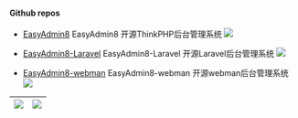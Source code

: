 
#### Github repos 

- [EasyAdmin8](https://github.com/wolf-leo/EasyAdmin8)  EasyAdmin8 开源ThinkPHP后台管理系统 [![](https://img.shields.io/github/stars/wolf-leo/EasyAdmin8)](https://github.com/wolf-leo/EasyAdmin8)

- [EasyAdmin8-Laravel](https://github.com/wolf-leo/EasyAdmin8-Laravel)  EasyAdmin8-Laravel 开源Laravel后台管理系统 [![](https://img.shields.io/github/stars/wolf-leo/EasyAdmin8-Laravel)](https://github.com/wolf-leo/EasyAdmin8-Laravel)

- [EasyAdmin8-webman](https://github.com/wolf-leo/EasyAdmin8-webman)  EasyAdmin8-webman 开源webman后台管理系统 [![](https://img.shields.io/github/stars/wolf-leo/EasyAdmin8-webman)](https://github.com/wolf-leo/EasyAdmin8-webman)
 
| <img align="center" src="https://github-readme-stats.vercel.app/api?username=wolf-leo&show_icons=true&include_all_commits=true&theme=ambient_gradient&hide_border=true"/> | <img align="center" src="https://github-readme-stats.vercel.app/api/top-langs/?username=wolf-leo&layout=compact&theme=ambient_gradient&hide_border=true" /> |
| ------------- | ------------- |
